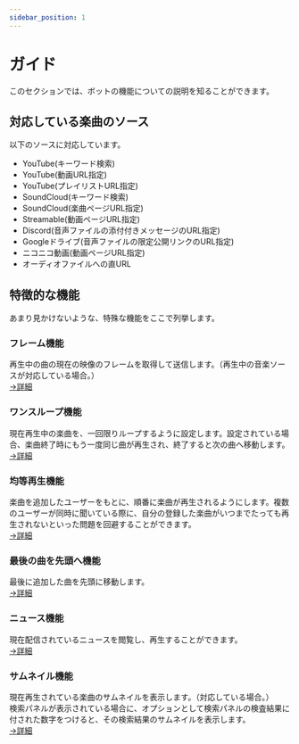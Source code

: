 ```yaml
---
sidebar_position: 1
---
```

# ガイド
このセクションでは、ボットの機能についての説明を知ることができます。

## 対応している楽曲のソース
以下のソースに対応しています。  
- YouTube(キーワード検索)
- YouTube(動画URL指定)
- YouTube(プレイリストURL指定)
- SoundCloud(キーワード検索)
- SoundCloud(楽曲ページURL指定)
- Streamable(動画ページURL指定)
- Discord(音声ファイルの添付付きメッセージのURL指定)
- Googleドライブ(音声ファイルの限定公開リンクのURL指定)
- ニコニコ動画(動画ページURL指定)
- オーディオファイルへの直URL

## 特徴的な機能
あまり見かけないような、特殊な機能をここで列挙します。  
### フレーム機能  
  再生中の曲の現在の映像のフレームを取得して送信します。（再生中の音楽ソースが対応している場合。）  
  [→詳細](commands/frame.md)  

### ワンスループ機能  
  現在再生中の楽曲を、一回限りループするように設定します。設定されている場合、楽曲終了時にもう一度同じ曲が再生され、終了すると次の曲へ移動します。  
  [→詳細](commands/onceloop.md)  

### 均等再生機能  
  楽曲を追加したユーザーをもとに、順番に楽曲が再生されるようにします。複数のユーザーが同時に聞いている際に、自分の登録した楽曲がいつまでたっても再生されないといった問題を回避することができます。  
  [→詳細](commands/equallyplayback.md)  

### 最後の曲を先頭へ機能  
  最後に追加した曲を先頭に移動します。  
  [→詳細](commands/movelastsongtofirst.md)  

### ニュース機能  
  現在配信されているニュースを閲覧し、再生することができます。  
  [→詳細](commands/news.md)  

### サムネイル機能
  現在再生されている楽曲のサムネイルを表示します。（対応している場合。）  
  検索パネルが表示されている場合に、オプションとして検索パネルの検査結果に付された数字をつけると、その検索結果のサムネイルを表示します。  
  [→詳細](commands/thumbnail.md)  

